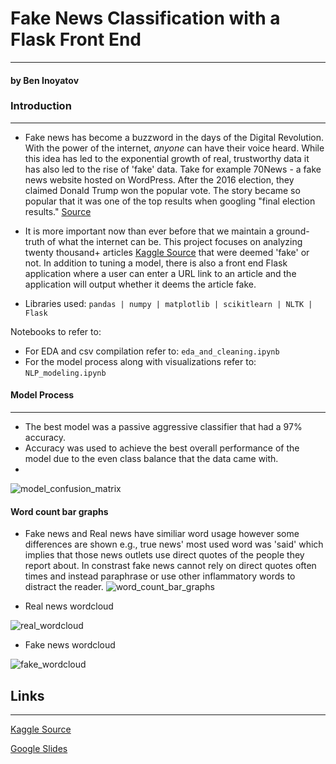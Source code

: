# Fake News Classification with a Flask Front End
----
#### by Ben Inoyatov

### Introduction
---
- Fake news has become a buzzword in the days of the Digital Revolution. With the power of the internet, *anyone* can have their voice heard. While this idea has led to the exponential growth of real, trustworthy data it has also led to the rise of 'fake' data. Take for example 70News - a fake news website hosted on WordPress. After the 2016 election, they claimed Donald Trump won the popular vote. The story became so popular that it was one of the top results when googling "final election results." [Source](https://www.cbsnews.com/news/googles-top-search-result-for-final-election-numbers-leads-to-fake-news-site/) 

- It is more important now than ever before that we maintain a ground-truth of what the internet can be. This project focuses on analyzing twenty thousand+ articles [Kaggle Source](https://www.kaggle.com/c/fake-news/overview) that were deemed 'fake' or not. In addition to tuning a model, there is also a front end Flask application where a user can enter a URL link to an article and the application will output whether it deems the article fake. 
- Libraries used: ```pandas | numpy | matplotlib | scikitlearn | NLTK | Flask```

Notebooks to refer to:
- For EDA and csv compilation refer to: ```eda_and_cleaning.ipynb```
- For the model process along with visualizations refer to: ```NLP_modeling.ipynb```

#### Model Process
---
- The best model was a passive aggressive classifier that had a 97% accuracy.
- Accuracy was used to achieve the best overall performance of the model due to the even class balance that the data came with. 
- 
![model_confusion_matrix](https://user-images.githubusercontent.com/44031998/98063901-1203f200-1e1f-11eb-916f-f44b447174b2.png)

#### Word count bar graphs 
- Fake news and Real news have similiar word usage however some differences are shown e.g., true news' most used word was 'said' which implies that those news outlets use direct quotes of the people they report about. In constrast fake news cannot rely on direct quotes often times and instead paraphrase or use other inflammatory words to distract the reader. 
![word_count_bar_graphs](https://user-images.githubusercontent.com/44031998/98063728-b3d70f00-1e1e-11eb-8235-44ffce4a5180.png)



- Real news wordcloud

![real_wordcloud](https://user-images.githubusercontent.com/44031998/98063782-d23d0a80-1e1e-11eb-9859-5436b2a1113f.png)

- Fake news wordcloud

![fake_wordcloud](https://user-images.githubusercontent.com/44031998/98063821-ebde5200-1e1e-11eb-87f3-e732f8938747.png)



## Links 
---
[Kaggle Source](https://www.kaggle.com/c/fake-news/overview)

[Google Slides](https://docs.google.com/presentation/d/1J8PWzQ1aH5EcLo3egiD1mbHyhR61dhtSv_kgYRAXsVE/edit?usp=sharing)
